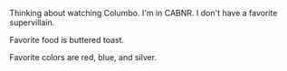 Thinking about watching Columbo.
I'm in CABNR.
I don't have a favorite supervillain.

Favorite food is buttered toast.

Favorite colors are red, blue, and silver.
